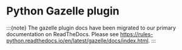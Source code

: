 # Python Gazelle plugin

:::{note}
The gazelle plugin docs have been migrated to our primary documentation on
ReadTheDocs. Please see https://rules-python.readthedocs.io/en/latest/gazelle/docs/index.html.
:::
